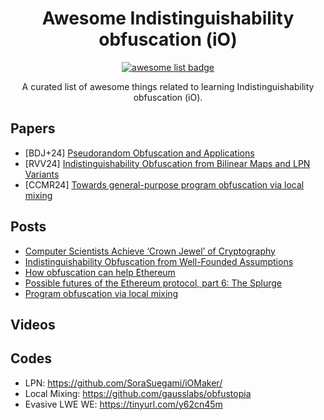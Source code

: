 <div align="center">
  <h1 align="center">Awesome Indistinguishability obfuscation (iO)</h1>
  <p align="center">
    <a href="https://github.com/sindresorhus/awesome">
      <img alt="awesome list badge" src="https://cdn.rawgit.com/sindresorhus/awesome/d7305f38d29fed78fa85652e3a63e154dd8e8829/media/badge.svg">
    </a>
  </p>

  <p align="center"> A curated list of awesome things related to learning Indistinguishability obfuscation (iO).</p>
</div>

## Papers

- [BDJ+24] [Pseudorandom Obfuscation and Applications](https://eprint.iacr.org/2024/1742)
- [RVV24] [Indistinguishability Obfuscation from Bilinear Maps and LPN Variants](https://eprint.iacr.org/2024/856)
- [CCMR24] [Towards general-purpose program obfuscation via local mixing](https://eprint.iacr.org/2024/006)

## Posts
- [Computer Scientists Achieve ‘Crown Jewel’ of Cryptography](https://www.quantamagazine.org/computer-scientists-achieve-crown-jewel-of-cryptography-20201110/)
- [Indistinguishability Obfuscation from Well-Founded Assumptions](https://cacm.acm.org/research-highlights/indistinguishability-obfuscation-from-well-founded-assumptions/)
- [How obfuscation can help Ethereum](https://ethresear.ch/t/how-obfuscation-can-help-ethereum/7380)
- [Possible futures of the Ethereum protocol, part 6: The Splurge](https://vitalik.eth.limo/general/2024/10/29/futures6.html)
- [Program obfuscation via local mixing](https://hackmd.io/Vg3LlttcSH-oXZDFSHUDlw)


## Videos

## Codes
- LPN: https://github.com/SoraSuegami/iOMaker/
- Local Mixing: https://github.com/gausslabs/obfustopia
- Evasive LWE WE: https://tinyurl.com/y62cn45m
